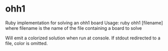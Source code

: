 # ohh1
Ruby implementation for solving an ohh1 board
Usage: 
  ruby ohh1 [filename]
  where filename is the name of the file containing a board to solve
  
Will emit a colorized solution when run at console. If stdout redirected to a file, color is omitted.
